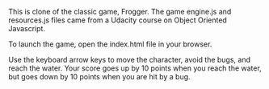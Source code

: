 This is clone of the classic game, Frogger. The game engine.js and resources.js files came from a Udacity course on Object Oriented Javascript.

To launch the game, open the index.html file in your browser.

Use the keyboard arrow keys to move the character, avoid the bugs, and reach the water. Your score goes up by 10 points when you reach the water, but goes down by 10 points when you are hit by a bug.


